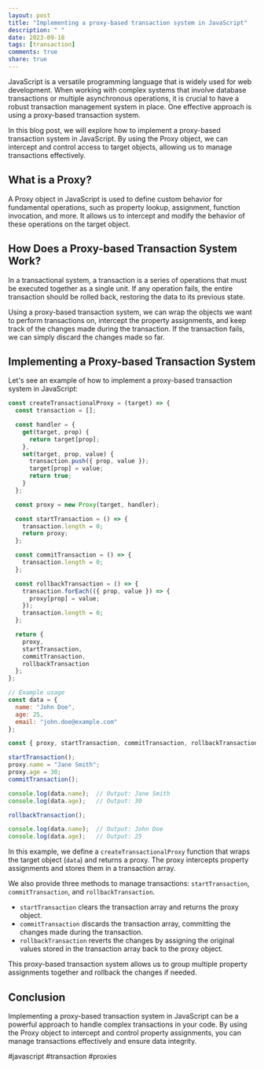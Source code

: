 ```yaml
---
layout: post
title: "Implementing a proxy-based transaction system in JavaScript"
description: " "
date: 2023-09-18
tags: [transaction]
comments: true
share: true
---
```


JavaScript is a versatile programming language that is widely used for web development. When working with complex systems that involve database transactions or multiple asynchronous operations, it is crucial to have a robust transaction management system in place. One effective approach is using a proxy-based transaction system.

In this blog post, we will explore how to implement a proxy-based transaction system in JavaScript. By using the Proxy object, we can intercept and control access to target objects, allowing us to manage transactions effectively.

## What is a Proxy?

A Proxy object in JavaScript is used to define custom behavior for fundamental operations, such as property lookup, assignment, function invocation, and more. It allows us to intercept and modify the behavior of these operations on the target object.

## How Does a Proxy-based Transaction System Work?

In a transactional system, a transaction is a series of operations that must be executed together as a single unit. If any operation fails, the entire transaction should be rolled back, restoring the data to its previous state.

Using a proxy-based transaction system, we can wrap the objects we want to perform transactions on, intercept the property assignments, and keep track of the changes made during the transaction. If the transaction fails, we can simply discard the changes made so far.

## Implementing a Proxy-based Transaction System

Let's see an example of how to implement a proxy-based transaction system in JavaScript:

```javascript
const createTransactionalProxy = (target) => {
  const transaction = [];

  const handler = {
    get(target, prop) {
      return target[prop];
    },
    set(target, prop, value) {
      transaction.push({ prop, value });
      target[prop] = value;
      return true;
    }
  };

  const proxy = new Proxy(target, handler);

  const startTransaction = () => {
    transaction.length = 0;
    return proxy;
  };

  const commitTransaction = () => {
    transaction.length = 0;
  };

  const rollbackTransaction = () => {
    transaction.forEach(({ prop, value }) => {
      proxy[prop] = value;
    });
    transaction.length = 0;
  };

  return {
    proxy,
    startTransaction,
    commitTransaction,
    rollbackTransaction
  };
};

// Example usage
const data = {
  name: "John Doe",
  age: 25,
  email: "john.doe@example.com"
};

const { proxy, startTransaction, commitTransaction, rollbackTransaction } = createTransactionalProxy(data);

startTransaction();
proxy.name = "Jane Smith";
proxy.age = 30;
commitTransaction();

console.log(data.name);  // Output: Jane Smith
console.log(data.age);   // Output: 30

rollbackTransaction();

console.log(data.name);  // Output: John Doe
console.log(data.age);   // Output: 25
```

In this example, we define a `createTransactionalProxy` function that wraps the target object (`data`) and returns a proxy. The proxy intercepts property assignments and stores them in a transaction array.

We also provide three methods to manage transactions: `startTransaction`, `commitTransaction`, and `rollbackTransaction`. 

- `startTransaction` clears the transaction array and returns the proxy object.
- `commitTransaction` discards the transaction array, committing the changes made during the transaction.
- `rollbackTransaction` reverts the changes by assigning the original values stored in the transaction array back to the proxy object.

This proxy-based transaction system allows us to group multiple property assignments together and rollback the changes if needed.

## Conclusion

Implementing a proxy-based transaction system in JavaScript can be a powerful approach to handle complex transactions in your code. By using the Proxy object to intercept and control property assignments, you can manage transactions effectively and ensure data integrity.

#javascript #transaction #proxies